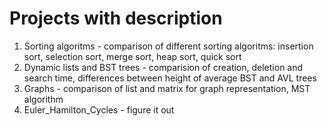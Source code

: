 # Projects with description
1. Sorting algoritms - comparison of different sorting algoritms: insertion sort, selection sort, merge sort, heap sort, quick sort
2. Dynamic lists and BST trees - comparision of creation, deletion and search time, differences between height of average BST and AVL trees
3. Graphs - comparison of list and matrix for graph representation, MST algorithm
4. Euler_Hamilton_Cycles - figure it out
